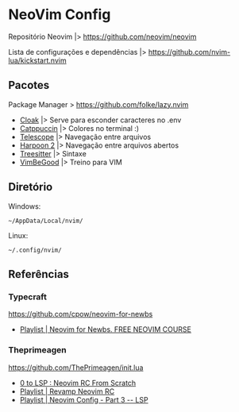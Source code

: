 # NeoVim Config

Repositório Neovim |> https://github.com/neovim/neovim

Lista de configurações e dependências |> https://github.com/nvim-lua/kickstart.nvim

## Pacotes

Package Manager > https://github.com/folke/lazy.nvim

- [Cloak](https://github.com/laytan/cloak.nvim) |> Serve para esconder caracteres no .env
- [Catppuccin](https://github.com/catppuccin/catppuccin) |> Colores no terminal :)
- [Telescope](https://github.com/nvim-telescope/telescope.nvim) |> Navegação entre arquivos
- [Harpoon 2](https://github.com/ThePrimeagen/harpoon/tree/harpoon2) |> Navegação entre arquivos abertos
- [Treesitter](https://github.com/nvim-treesitter/nvim-treesitter) |> Sintaxe
- [VimBeGood](https://github.com/ThePrimeagen/vim-be-good) |> Treino para VIM

## Diretório

Windows:

    ~/AppData/Local/nvim/

Linux:

    ~/.config/nvim/

## Referências

### Typecraft

https://github.com/cpow/neovim-for-newbs

- [Playlist | Neovim for Newbs. FREE NEOVIM COURSE](https://www.youtube.com/playlist?list=PLsz00TDipIffreIaUNk64KxTIkQaGguqn)

### Theprimeagen

https://github.com/ThePrimeagen/init.lua

- [0 to LSP : Neovim RC From Scratch](https://www.youtube.com/watch?v=w7i4amO_zaE)
- [Playlist | Revamp Neovim RC](https://www.youtube.com/playlist?list=PLA1PbPOIrviIW6R0dZbLjYyGsRMWH4B3d)
- [Playlist | Neovim Config - Part 3 -- LSP](https://www.youtube.com/watch?v=MuUrCcvE-Yw)
